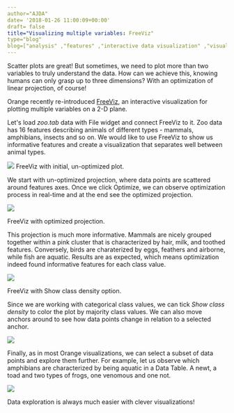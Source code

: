 ```yaml
---
author="AJDA"
date= '2018-01-26 11:00:09+00:00'
draft= false
title="Visualizing multiple variables: FreeViz"
type="blog"
blog=["analysis" ,"features" ,"interactive data visualization" ,"visualization"  ]
---
```


Scatter plots are great! But sometimes, we need to plot more than two variables to truly understand the data. How can we achieve this, knowing humans can only grasp up to three dimensions? With an optimization of linear projection, of course!

Orange recently re-introduced [FreeViz](https://www.sciencedirect.com/science/article/pii/S1532046407000275), an interactive visualization for plotting multiple variables on a 2-D plane.

Let's load _zoo.tab_ data with File widget and connect FreeViz to it. Zoo data has 16 features describing animals of different types - mammals, amphibians, insects and so on. We would like to use FreeViz to show us informative features and create a visualization that separates well between animal types.

![](/images/2018/01/Screen-Shot-2018-01-25-at-13.33.34.png)
FreeViz with initial, un-optimized plot.

We start with un-optimized projection, where data points are scattered around features axes. Once we click Optimize, we can observe optimization process in real-time and at the end see the optimized projection.

![](/images/2018/01/Screen-Shot-2018-01-25-at-13.35.04.png)

FreeViz with optimized projection.

This projection is much more informative. Mammals are nicely grouped together within a pink cluster that is characterized by hair, milk, and toothed features. Conversely, birds are charaterized by eggs, feathers and airborne, while fish are aquatic. Results are as expected, which means optimization indeed found informative features for each class value.

![](/images/2018/01/Screen-Shot-2018-01-25-at-13.37.53.png)

FreeViz with Show class density option.

Since we are working with categorical class values, we can tick _Show class density_ to color the plot by majority class values. We can also move anchors around to see how data points change in relation to a selected anchor.

![](/images/2018/01/Screen-Shot-2018-01-25-at-13.46.09.png)


Finally, as in most Orange visualizations, we can select a subset of data points and explore them further. For example, let us observe which amphibians are characterized by being aquatic in a Data Table. A newt, a toad and two types of frogs, one venomous and one not.

![](/images/2018/01/Screen-Shot-2018-01-25-at-13.44.13.png)

Data exploration is always much easier with clever visualizations!
